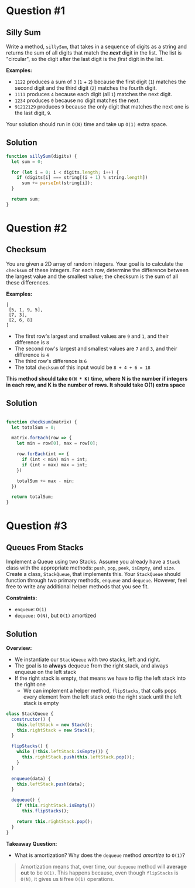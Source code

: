 # Question \#1
## Silly Sum

Write a method, `sillySum`, that takes in a sequence of digits as a string and returns the sum of all digits that match the **_next_** digit in the list. The list is "circular", so the digit after the last digit is the *first* digit in the list.

**Examples:**

- `1122` produces a sum of `3` (`1` + `2`) because the first digit (`1`) matches the second digit and the third digit (`2`) matches the fourth digit.
- `1111` produces `4` because each digit (all `1`) matches the next digit.
- `1234` produces `0` because no digit matches the next.
- `91212129` produces `9` because the only digit that matches the next one is the last digit, `9`.

Your solution should run in `O(N)` time and take up `O(1)` extra space.

## Solution

```js
function sillySum(digits) {
  let sum = 0;

  for (let i = 0; i < digits.length; i++) {
    if (digits[i] === string[(i + 1) % string.length])
      sum += parseInt(string[i]);
  }

  return sum;
}
```

# Question \#2
## Checksum

You are given a 2D array of random integers. Your goal is to calculate the `checksum` of these integers. For each row, determine the difference between the largest value and the smallest value; the checksum is the sum of all these differences.

**Examples:**

```
[
 [5, 1, 9, 5],
 [7, 3],
 [2, 6, 8]
]
```

* The first row's largest and smallest values are `9` and `1`, and their difference is `8`
* The second row's largest and smallest values are `7` and `3`, and their difference is `4`
* The third row's difference is `6`
* The total `checksum` of this input would be `8 + 4 + 6 = 18`

**This method should take `O(N * K)` time, where N is the number if integers in each row, and K is the number of rows. It should take O(1) extra space**

## Solution

```js

function checksum(matrix) {
  let totalSum = 0;

  matrix.forEach(row => {
    let min = row[0], max = row[0];

    row.forEach(int => {
      if (int < min) min = int;
      if (int > max) max = int;
    })

    totalSum += max - min;
  })

  return totalSum;
}
```

# Question \#3
## Queues From Stacks

Implement a Queue using two Stacks. Assume you already have a `Stack` class with the appropriate methods: `push`, `pop`, `peek`, `isEmpty`, and `size`. Create a class, `StackQueue`, that implements this. Your `StackQueue` should function through two primary methods, `enqueue` and `dequeue`. However, feel free to write any additional helper methods that you see fit.

**Constraints:**

* `enqueue`: `O(1)`
* `dequeue:` `O(N)`, but `O(1)` amortized

## Solution

**Overview:**
* We instantiate our `StackQueue` with two stacks, left and right.
* The goal is to **always** dequeue from the right stack, and always enqueue on the left stack
* If the right stack is empty, that means we have to flip the left stack into the right one
  * We can implement a helper method, `flipStacks`, that calls pops every element from the left stack _onto_ the right stack until the left stack is empty  

```js
class StackQueue {
  constructor() {
    this.leftStack = new Stack();
    this.rightStack = new Stack();
  }

  flipStacks() {
    while (!this.leftStack.isEmpty()) {
      this.rightStack.push(this.leftStack.pop());
    }
  }

  enqueue(data) {
    this.leftStack.push(data);
  }

  dequeue() {
    if (this.rightStack.isEmpty())
      this.flipStacks();

    return this.rightStack.pop();
  }
}
```

**Takeaway Question:**
* What is amortization? Why does the `dequeue` method _amortize_ to `O(1)`?
> Amortization means that, over time, our `dequeue` method will **average out** to be `O(1)`. This happens because, even though `flipStacks` is `O(N)`, it gives us `N` free `O(1)` operations.

